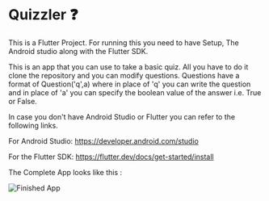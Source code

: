 # Quizzler ❓
This is a Flutter Project.
For running this you need to have Setup, The Android studio along with the Flutter SDK.

This is an app that you can use to take a basic quiz. All you have to do it clone the repository and you can modify questions. Questions have a format of Question('q',a) where in place of 'q' you can write the question and in place of 'a' you can specify the boolean value of the answer i.e. True or False.

In case you don't have Android Studio or Flutter you can refer to the following links.

For Android Studio:
https://developer.android.com/studio

For the Flutter SDK:
https://flutter.dev/docs/get-started/install

The Complete App looks like this :

![Finished App](https://github.com/londonappbrewery/Images/blob/master/quizzler-demo.gif)
